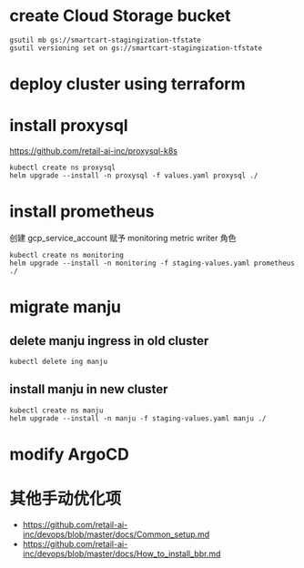 # create Cloud Storage bucket

```shell
gsutil mb gs://smartcart-stagingization-tfstate
gsutil versioning set on gs://smartcart-stagingization-tfstate
```

# deploy cluster using terraform

# install proxysql

https://github.com/retail-ai-inc/proxysql-k8s

```shell
kubectl create ns proxysql
helm upgrade --install -n proxysql -f values.yaml proxysql ./
```

# install prometheus
创建 gcp_service_account 赋予 monitoring metric writer 角色

```shell
kubectl create ns monitoring
helm upgrade --install -n monitoring -f staging-values.yaml prometheus ./
```

# migrate manju

## delete manju ingress in old cluster

```shell
kubectl delete ing manju
```

## install manju in new cluster

```shell
kubectl create ns manju
helm upgrade --install -n manju -f staging-values.yaml manju ./
```

# modify ArgoCD

# 其他手动优化项

- https://github.com/retail-ai-inc/devops/blob/master/docs/Common_setup.md
- https://github.com/retail-ai-inc/devops/blob/master/docs/How_to_install_bbr.md
